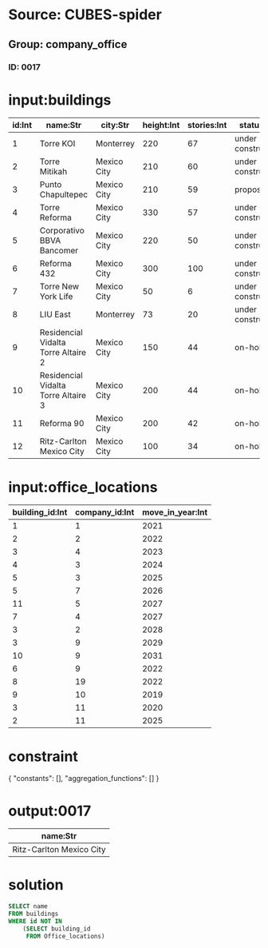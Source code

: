 # Source: CUBES-spider
## Group: company_office
### ID: 0017

# input:buildings

| id:Int | name:Str | city:Str | height:Int | stories:Int | status:Str |
|---|---|---|---|---|---|
| 1 | Torre KOI | Monterrey | 220 | 67 | under construction |
| 2 | Torre Mitikah | Mexico City | 210 | 60 | under construction |
| 3 | Punto Chapultepec | Mexico City | 210 | 59 | proposed |
| 4 | Torre Reforma | Mexico City | 330 | 57 | under construction |
| 5 | Corporativo BBVA Bancomer | Mexico City | 220 | 50 | under construction |
| 6 | Reforma 432 | Mexico City | 300 | 100 | under construction |
| 7 | Torre New York Life | Mexico City | 50 | 6 | under construction |
| 8 | LIU East | Monterrey | 73 | 20 | under construction |
| 9 | Residencial Vidalta Torre Altaire 2 | Mexico City | 150 | 44 | on-hold |
| 10 | Residencial Vidalta Torre Altaire 3 | Mexico City | 200 | 44 | on-hold |
| 11 | Reforma 90 | Mexico City | 200 | 42 | on-hold |
| 12 | Ritz-Carlton Mexico City | Mexico City | 100 | 34 | on-hold |

# input:office_locations

| building_id:Int | company_id:Int | move_in_year:Int |
|---|---|---|
| 1 | 1 | 2021 |
| 2 | 2 | 2022 |
| 3 | 4 | 2023 |
| 4 | 3 | 2024 |
| 5 | 3 | 2025 |
| 5 | 7 | 2026 |
| 11 | 5 | 2027 |
| 7 | 4 | 2027 |
| 3 | 2 | 2028 |
| 3 | 9 | 2029 |
| 10 | 9 | 2031 |
| 6 | 9 | 2022 |
| 8 | 19 | 2022 |
| 9 | 10 | 2019 |
| 3 | 11 | 2020 |
| 2 | 11 | 2025 |

# constraint

{
  "constants": [],
  "aggregation_functions": []
}

# output:0017

| name:Str |
|---|
| Ritz-Carlton Mexico City |

# solution

```sql
SELECT name
FROM buildings
WHERE id NOT IN
    (SELECT building_id
     FROM Office_locations)
```
